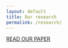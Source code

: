 ```yaml
---
layout: default
title: Our research
permalink: /research/
---
```


<a class="center button" href="https://www.researchgate.net/profile/Max-Falkenberg-2/publication/357267721_Growing_climate_polarisation_on_social_media/links/631b60de0a70852150df982c/Growing-climate-polarisation-on-social-media.pdf" target="_blank">READ OUR PAPER</a>

